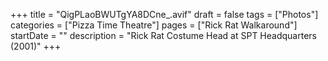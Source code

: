 +++
title = "QigPLaoBWUTgYA8DCne_.avif"
draft = false
tags = ["Photos"]
categories = ["Pizza Time Theatre"]
pages = ["Rick Rat Walkaround"]
startDate = ""
description = "Rick Rat Costume Head at SPT Headquarters (2001)"
+++
